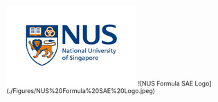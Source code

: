 <img src='./Figures/NUS_logo_full-horizontal.jpg' width='300' height='186'>
![NUS Formula SAE Logo](./Figures/NUS%20Formula%20SAE%20Logo.jpeg)